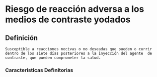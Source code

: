 # Riesgo de reacción adversa a los medios de contraste yodados
## Definición
	Susceptible a reacciones nocivas o no deseadas que pueden o currir dentro de los siete días posteriores a la inyección del agente  de contraste, que pueden comprometer la salud.

### Caracteristicas Definitorias


